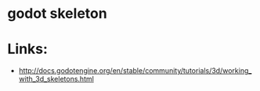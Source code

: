 # godot skeleton

 # Links:
  * http://docs.godotengine.org/en/stable/community/tutorials/3d/working_with_3d_skeletons.html


